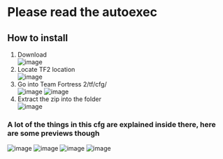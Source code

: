 # Please read the autoexec

## How to install
1. Download\
![image](https://github.com/xamionex/Configs/assets/57235791/da027cb2-c086-470a-a1ec-5be8215e50ec)
2. Locate TF2 location\
![image](https://github.com/xamionex/Configs/assets/57235791/c49d6d46-26e8-4d4e-8f06-5731e57ef2c4)
3. Go into Team Fortress 2/tf/cfg/\
![image](https://github.com/xamionex/Configs/assets/57235791/3ecdeba7-887f-402a-8bd9-c44a5075ea1e)
![image](https://github.com/xamionex/Configs/assets/57235791/74fa488a-7bcc-4dbc-adad-e564c882349f)
4. Extract the zip into the folder\
![image](https://github.com/xamionex/Configs/assets/57235791/27e5f31c-2a7a-4a95-85bd-3ee7a72ad911)

### A lot of the things in this cfg are explained inside there, here are some previews though

![image](https://github.com/xamionex/Configs/assets/57235791/e5a159fd-6284-41d1-b3d8-1331d4fe0ff6)
![image](https://github.com/xamionex/Configs/assets/57235791/6f3f19d7-0daa-4ada-be3f-7cd7dac546e4)
![image](https://github.com/xamionex/Configs/assets/57235791/2fe07026-0264-4d6b-b392-96e2a170da1f)
![image](https://github.com/xamionex/Configs/assets/57235791/dfd8c0ca-c25f-4f7c-ad05-9158afa11342)
